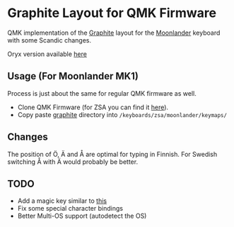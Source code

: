 # Graphite Layout for QMK Firmware
QMK implementation of the [Graphite](https://github.com/rdavison/graphite-layout) layout for the [Moonlander](https://www.zsa.io/moonlander/) keyboard with some Scandic changes.

Oryx version available [here](https://configure.zsa.io/moonlander/layouts/p6jab/latest/0)

## Usage (For Moonlander MK1)
Process is just about the same for regular QMK firmware as well.

- Clone QMK Firmware (for ZSA you can find it [here](https://github.com/zsa/qmk_firmware)).
- Copy paste [graphite](./graphite/) directory into `/keyboards/zsa/moonlander/keymaps/`

## Changes
The position of Ö, Ä and Å are optimal for typing in Finnish. For Swedish switching Å with Ä would probably be better.


## TODO
- Add a magic key similar to [this](https://github.com/Ikcelaks/keyboard_layouts/blob/main/magic_sturdy/magic_sturdy.md)
- Fix some special character bindings
- Better Multi-OS support (autodetect the OS)

